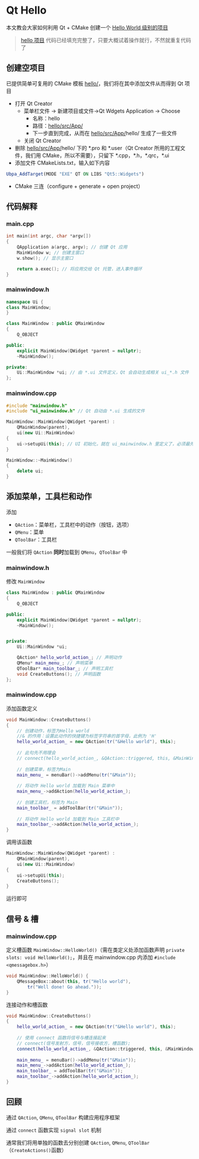 # Qt Hello

本文教会大家如何利用 Qt + CMake 创建一个 [Hello World 级别的项目](hello/) 

> [hello 项目](hello/) 代码已经填充完整了，只要大概试着操作就行，不然就重复代码了

## 创建空项目

已提供简单可复用的 CMake 模板 [hello/](hello/)，我们将在其中添加文件从而得到 Qt 项目

- 打开 Qt Creator
  - 菜单栏文件 -> 新建项目或文件->Qt Wdgets Application -> Choose
    - 名称：hello
    - 路径：[hello/src/App/](hello/src/App/) 
    - 下一步直到完成，从而在 [hello/src/App/](hello/src/App/)hello/ 生成了一些文件
  - 关闭 Qt Creator
- 删除 [hello/src/App/](hello/src/App/)hello/ 下的 \*.pro 和 \*.user（Qt Creator 所用的工程文件，我们用 CMake，所以不需要），只留下 \*.cpp，\*.h，\*.qrc，\*.ui
- 添加文件 CMakeLists.txt，输入如下内容

```cmake
Ubpa_AddTarget(MODE "EXE" QT ON LIBS "Qt5::Widgets")
```

- CMake 三连（configure + generate + open project）

## 代码解释

### main.cpp

```c++
int main(int argc, char *argv[])
{
    QApplication a(argc, argv); // 创建 Qt 应用
    MainWindow w; // 创建主窗口
    w.show(); // 显示主窗口

    return a.exec(); // 将应用交给 Qt 托管，进入事件循环
}
```

### mainwindow.h

```c++
namespace Ui {
class MainWindow;
}

class MainWindow : public QMainWindow
{
    Q_OBJECT

public:
    explicit MainWindow(QWidget *parent = nullptr);
    ~MainWindow();

private:
    Ui::MainWindow *ui; // 由 *.ui 文件定义，Qt 会自动生成相关 ui_*.h 文件
};
```

### mainwindow.cpp

```c++
#include "mainwindow.h"
#include "ui_mainwindow.h" // Qt 自动由 *.ui 生成的文件

MainWindow::MainWindow(QWidget *parent) :
    QMainWindow(parent),
    ui(new Ui::MainWindow)
{
    ui->setupUi(this); // UI 初始化，就在 ui_mainwindow.h 里定义了，必须最先调用
}

MainWindow::~MainWindow()
{
    delete ui;
}
```

## 添加菜单，工具栏和动作

添加

- `QAction`：菜单栏，工具栏中的动作（按钮，选项）
- `QMenu`：菜单
- `QToolBar`：工具栏

一般我们将 `QAction` **同时**加载到 `QMenu`，`QToolBar` 中

### mainwindow.h

修改 `MainWindow` 

```c++
class MainWindow : public QMainWindow
{
    Q_OBJECT

public:
    explicit MainWindow(QWidget *parent = nullptr);
    ~MainWindow();


private:
    Ui::MainWindow *ui;

    QAction* hello_world_action_; // 声明动作
    QMenu* main_menu_; // 声明菜单
    QToolBar* main_toolbar_; // 声明工具栏
    void CreateButtons(); // 声明函数
};
```

### mainwindow.cpp

添加函数定义

```c++
void MainWindow::CreateButtons()
{
    // 创建动作，标签为Hello world
    //& 的作用：设置此动作的快捷键为标签字符串的首字母，此例为 'H'
    hello_world_action_ = new QAction(tr("&Hello world"), this);
    
    // 此句先不用理会
    // connect(hello_world_action_, &QAction::triggered, this, &MainWindow::HelloWorld);
    
    // 创建菜单，标签为Main
    main_menu_ = menuBar()->addMenu(tr("&Main"));
    
    // 将动作 Hello world 加载到 Main 菜单中
    main_menu_->addAction(hello_world_action_);
    
    // 创建工具栏，标签为 Main
    main_toolbar_ = addToolBar(tr("&Main"));
    
    // 将动作 Hello world 加载到 Main 工具栏中
    main_toolbar_->addAction(hello_world_action_);
}
```

调用该函数

```c++
MainWindow::MainWindow(QWidget *parent) :
    QMainWindow(parent),
    ui(new Ui::MainWindow)
{
    ui->setupUi(this);
    CreateButtons();
}
```

运行即可

## 信号 & 槽

### mainwindow.cpp

定义槽函数 `MainWindow::HelloWorld()`（需在类定义处添加函数声明 `private slots: void HelloWorld();`，并且在 mainwindow.cpp 内添加 `#include <qmessagebox.h>`）

```c++
void MainWindow::HelloWorld() {
    QMessageBox::about(this, tr("Hello world"),
        tr("Well done! Go ahead."));
}
```

连接动作和槽函数

```c++
void MainWindow::CreateButtons()
{
    hello_world_action_ = new QAction(tr("&Hello world"), this);
    
    // 使用 connect 函数将信号与槽连接起来
    // connect(信号发射方，信号，信号接收方，槽函数);
    connect(hello_world_action_, &QAction::triggered, this, &MainWindow::HelloWorld);
    
    main_menu_ = menuBar()->addMenu(tr("&Main"));
    main_menu_->addAction(hello_world_action_);
    main_toolbar_ = addToolBar(tr("&Main"));
    main_toolbar_->addAction(hello_world_action_);
}
```

## 回顾

通过 `QAction`, `QMenu`, `QToolBar` 构建应用程序框架 

通过 `connect` 函数实现 `signal slot` 机制

通常我们将用单独的函数去分别创建 `QAction`, `QMenu`, `QToolBar`（`CreateActions()`函数）

